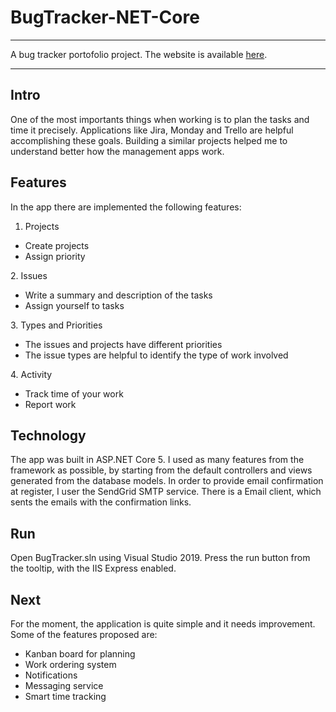 # BugTracker-NET-Core
***
A bug tracker portofolio project. The website is available [here](https://bugtracky.azurewebsites.net/).
***

## Intro
One of the most importants things when working is to plan the tasks and time it precisely. Applications like Jira, Monday and Trello are helpful accomplishing these goals. Building a similar projects helped me to understand better how the management apps work.

## Features
In the app there are implemented the following features:

1. Projects
  <ul>
    <li>Create projects</li>
    <li>Assign priority</li>
  </ul>
2. Issues
  <ul>
    <li>Write a summary and description of the tasks</li>
    <li>Assign yourself to tasks</li>
  </ul>
3. Types and Priorities
  <ul>
    <li>The issues and projects have different priorities</li>
    <li>The issue types are helpful to identify the type of work involved</li>
  </ul>
4. Activity
  <ul>
    <li>Track time of your work</li>
    <li>Report work</li>
  </ul>

## Technology
The app was built in ASP.NET Core 5. I used as many features from the framework as possible, by starting from the default controllers and views generated from the database models.
In order to provide email confirmation at register, I user the SendGrid SMTP service. There is a Email client, which sents the emails with the confirmation links.

## Run
Open BugTracker.sln using Visual Studio 2019. Press the run button from the tooltip, with the IIS Express enabled.

## Next
For the moment, the application is quite simple and it needs improvement. Some of the features proposed are:
  <ul>
    <li>Kanban board for planning</li>
    <li>Work ordering system</li>
    <li>Notifications</li>
    <li>Messaging service</li>
    <li>Smart time tracking</li>
  </ul>

